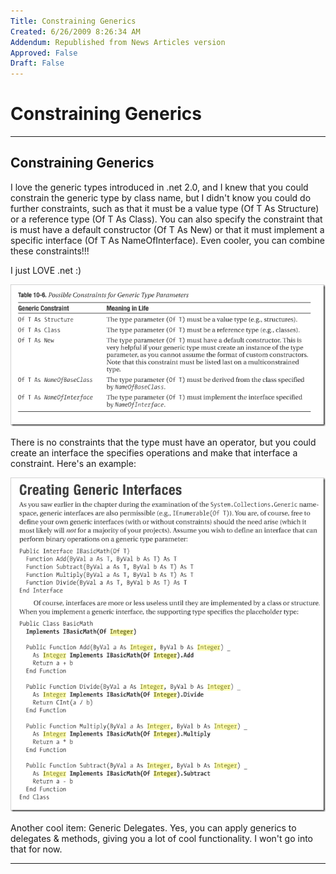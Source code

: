 ```yaml
---
Title: Constraining Generics
Created: 6/26/2009 8:26:34 AM
Addendum: Republished from News Articles version
Approved: False
Draft: False
---
```

# Constraining Generics

---

## Constraining Generics


I love the generic types introduced in .net 2.0, and I knew that you could constrain the generic type by class name, but I didn't know you could do further constraints, such as that it must be a value type (Of T As Structure) or a reference type (Of T As Class). You can also specify the constraint that is must have a default constructor (Of T As New) or that it must implement a specific interface (Of T As NameOfInterface). Even cooler, you can combine these constraints!!!



I just LOVE .net :)



![image](images/2009/WLW-ConstrainingGenerics_F1BB-image_3.png "image")



There is no constraints that the type must have an operator, but you could create an interface the specifies operations and make that interface a constraint. Here's an example:



![image](images/2009/WLW-ConstrainingGenerics_F1BB-image_5.png "image")



Another cool item: Generic Delegates. Yes, you can apply generics to delegates & methods, giving you a lot of cool functionality. I won't go into that for now.





---

